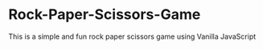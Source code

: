 # Rock-Paper-Scissors-Game
This is a simple and fun rock paper scissors game using Vanilla JavaScript
